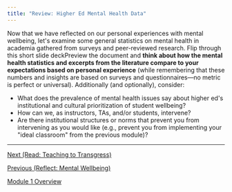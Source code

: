 ```yaml
---
title: "Review: Higher Ed Mental Health Data"
---
```


Now that we have reflected on our personal experiences with mental
wellbeing, let's examine some general statistics on mental health in
academia gathered from surveys and peer-reviewed research. Flip
through this short slide deckPreview the document and **think about
how the mental health statistics and excerpts from the literature
compare to your expectations based on personal experience** (while
remembering that these numbers and insights are based on surveys and
questionnaires—no metric is perfect or universal). Additionally (and
optionally), consider:

- What does the prevalence of mental health issues say about higher ed's
  institutional and cultural prioritization of student wellbeing?
- How can we, as instructors, TAs, and/or students, intervene?
- Are there institutional structures or norms that prevent you from
  intervening as you would like (e.g., prevent you from implementing
  your "ideal classroom" from the previous module)?

--------------------------------------

[Next (Read: Teaching to Transgress)](./teaching-to-transgress.md)

[Previous (Reflect: Mental Wellbeing)](./mental-wellbeing.md)

[Module 1 Overview](./module1.md)
